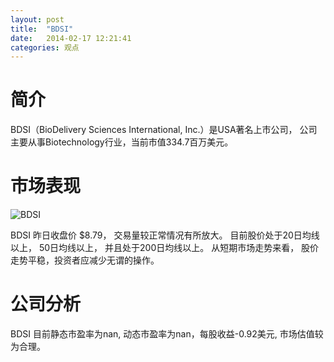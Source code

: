 ```yaml
---
layout: post
title:  "BDSI"
date:   2014-02-17 12:21:41
categories: 观点
---
```


# 简介
BDSI（BioDelivery Sciences International, Inc.）是USA著名上市公司，
公司主要从事Biotechnology行业，当前市值334.7百万美元。

# 市场表现

![BDSI](http://finviz.com/chart.ashx?t=BDSI&ty=c&ta=1&p=d&s=l)

BDSI 昨日收盘价 $8.79，
交易量较正常情况有所放大。
目前股价处于20日均线以上，
50日均线以上，
并且处于200日均线以上。
从短期市场走势来看，
股价走势平稳，投资者应减少无谓的操作。

# 公司分析
BDSI 目前静态市盈率为nan, 动态市盈率为nan，每股收益-0.92美元,
市场估值较为合理。
